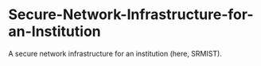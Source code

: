 # Secure-Network-Infrastructure-for-an-Institution
A secure network infrastructure for an institution (here, SRMIST).
